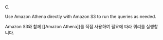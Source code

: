 C.

Use Amazon Athena directly with Amazon S3 to run the queries as needed.

Amazon S3와 함께 [[Amazon Athena]]를 직접 사용하여 필요에 따라 쿼리를 실행합니다.